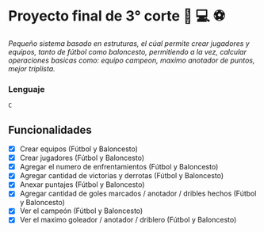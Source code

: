 # Proyecto final de 3° corte :basketball: :computer: :soccer:
*Pequeño sistema basado en estruturas, el cúal permite crear jugadores y equipos, tanto de fútbol como baloncesto, permitiendo a la vez, calcular operaciones basicas como: equipo campeon, maximo anotador de puntos, mejor triplista.*
### Lenguaje
```
C
```
## Funcionalidades
- [x] Crear equipos (Fútbol y Baloncesto)
- [x] Crear jugadores (Fútbol y Baloncesto)
- [x] Agregar el numero de enfrentamientos (Fútbol y Baloncesto)
- [x] Agregar cantidad de victorias y derrotas (Fútbol y Baloncesto)
- [x] Anexar puntajes (Fútbol y Baloncesto)
- [x] Agregar cantidad de goles marcados / anotador / dribles hechos (Fútbol y Baloncesto)
- [x] Ver el campeón (Fútbol y Baloncesto)
- [x] Ver el maximo goleador / anotador / driblero (Fútbol y Baloncesto)